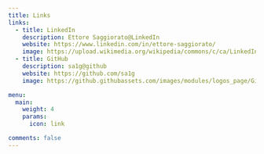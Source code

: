 ```yaml
---
title: Links
links:
  - title: LinkedIn
    description: Ettore Saggiorato@LinkedIn
    website: https://www.linkedin.com/in/ettore-saggiorato/
    image: https://upload.wikimedia.org/wikipedia/commons/c/ca/LinkedIn_logo_initials.png
  - title: GitHub
    description: sa1g@github
    website: https://github.com/sa1g
    image: https://github.githubassets.com/images/modules/logos_page/GitHub-Mark.png

menu:
  main:
    weight: 4
    params:
      icon: link

comments: false
---
```

